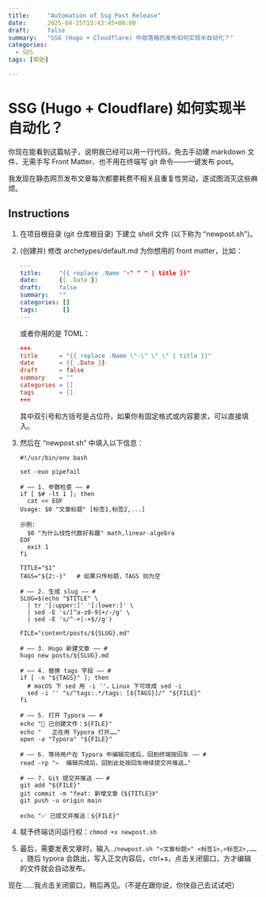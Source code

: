 ```yaml
---
title:     "Automation of Ssg Post Release"
date:      2025-04-25T15:43:45+08:00
draft:     false
summary:   "SSG (Hugo + Cloudflare) 中部落格的发布如何实现半自动化？"
categories:
  - SDS
tags: [帮助]

---
```




# SSG (Hugo + Cloudflare) 如何实现半自动化？



你现在能看到这篇帖子，说明我已经可以用一行代码，免去手动建 markdown 文件、无需手写 Front Matter、也不用在终端写 git 命令——一键发布 post。

我发现在静态网页发布文章每次都要耗费不相关且重复性劳动，遂试图消灭这些麻烦。



## Instructions



1. 在项目根目录 (git 仓库根目录) 下建立 shell 文件 (以下称为 “newpost.sh")。

2. (创建并) 修改 archetypes/default.md 为你想用的 front matter，比如：

   ```yaml
   ---
   title:     "{{ replace .Name "-" " " | title }}"
   date:      {{ .Date }}
   draft:     false
   summary:   ""
   categories: []
   tags:       []
   ---
   ```

   或者你用的是 TOML：

   ```toml
   +++
   title      = "{{ replace .Name \"-\" \" \" | title }}"
   date       = {{ .Date }}
   draft      = false
   summary    = ""
   categories = []
   tags       = []
   +++
   ```

   其中双引号和方括号是占位符，如果你有固定格式或内容要求，可以直接填入。

3. 然后在 “newpost.sh” 中填入以下信息：

   ```shell
   #!/usr/bin/env bash
   
   set -euo pipefail
   
   # —— 1. 参数检查 —— #
   if [ $# -lt 1 ]; then
     cat << EOF
   Usage: $0 "文章标题" [标签1,标签2,...]
   
   示例:
     $0 "为什么线性代数好有趣" math,linear-algebra
   EOF
     exit 1
   fi
   
   TITLE="$1"
   TAGS="${2:-}"   # 如果只传标题，TAGS 则为空
   
   # —— 2. 生成 slug —— #
   SLUG=$(echo "$TITLE" \
     | tr '[:upper:]' '[:lower:]' \
     | sed -E 's/[^a-z0-9]+/-/g' \
     | sed -E 's/^-+|-+$//g')
   
   FILE="content/posts/${SLUG}.md"
   
   # —— 3. Hugo 新建文章 —— #
   hugo new posts/${SLUG}.md
   
   # —— 4. 替换 tags 字段 —— #
   if [ -n "${TAGS}" ]; then
     # macOS 下 sed 用 -i ''，Linux 下可改成 sed -i
     sed -i '' "s/^tags:.*/tags: [${TAGS}]/" "${FILE}"
   fi
   
   # —— 5. 打开 Typora —— #
   echo "🚀 已创建文件：${FILE}"
   echo "   正在用 Typora 打开……"
   open -a "Typora" "${FILE}"
   
   # —— 6. 等待用户在 Typora 中编辑完成后，回到终端按回车 —— #
   read -rp "✍️  编辑完成后，回到此处按回车继续提交并推送…"
   
   # —— 7. Git 提交并推送 —— #
   git add "${FILE}"
   git commit -m "feat: 新增文章《${TITLE}》"
   git push -u origin main
   
   echo "✅ 已提交并推送：${FILE}"
   ```

4. 赋予终端访问运行权：`chmod +x newpost.sh`

5. 最后，需要发表文章时，输入`./newpost.sh "<文章标题>" <标签1>,<标签2>,……` ，随后 typora 会跳出，写入正文内容后，ctrl+s，点击关闭窗口，方才编辑的文件就会自动发布。



现在……我点击关闭窗口，稍后再见。（不是在跟你说，你快自己去试试吧）
